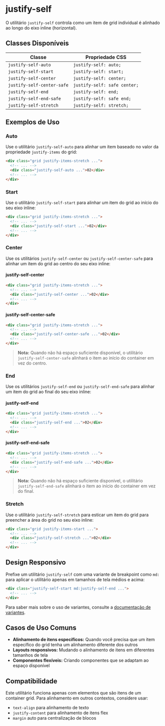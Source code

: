 # justify-self

O utilitário `justify-self` controla como um item de grid individual é alinhado ao longo do eixo inline (horizontal).

## Classes Disponíveis

| Classe | Propriedade CSS |
|--------|----------------|
| `justify-self-auto` | `justify-self: auto;` |
| `justify-self-start` | `justify-self: start;` |
| `justify-self-center` | `justify-self: center;` |
| `justify-self-center-safe` | `justify-self: safe center;` |
| `justify-self-end` | `justify-self: end;` |
| `justify-self-end-safe` | `justify-self: safe end;` |
| `justify-self-stretch` | `justify-self: stretch;` |

## Exemplos de Uso

### Auto

Use o utilitário `justify-self-auto` para alinhar um item baseado no valor da propriedade `justify-items` do grid:

```html
<div class="grid justify-items-stretch ...">
  <!-- ... -->
  <div class="justify-self-auto ...">02</div>
  <!-- ... -->
</div>
```

### Start

Use o utilitário `justify-self-start` para alinhar um item do grid ao início do seu eixo inline:

```html
<div class="grid justify-items-stretch ...">
  <!-- ... -->
  <div class="justify-self-start ...">02</div>
  <!-- ... -->
</div>
```

### Center

Use os utilitários `justify-self-center` ou `justify-self-center-safe` para alinhar um item do grid ao centro do seu eixo inline:

#### justify-self-center

```html
<div class="grid justify-items-stretch ...">
  <!-- ... -->
  <div class="justify-self-center ...">02</div>
  <!-- ... -->
</div>
```

#### justify-self-center-safe

```html
<div class="grid justify-items-stretch ...">
  <!-- ... -->
  <div class="justify-self-center-safe ...">02</div>
  <!-- ... -->
</div>
```

> **Nota:** Quando não há espaço suficiente disponível, o utilitário `justify-self-center-safe` alinhará o item ao início do container em vez do centro.

### End

Use os utilitários `justify-self-end` ou `justify-self-end-safe` para alinhar um item do grid ao final do seu eixo inline:

#### justify-self-end

```html
<div class="grid justify-items-stretch ...">
  <!-- ... -->
  <div class="justify-self-end ...">02</div>
  <!-- ... -->
</div>
```

#### justify-self-end-safe

```html
<div class="grid justify-items-stretch ...">
  <!-- ... -->
  <div class="justify-self-end-safe ...">02</div>
  <!-- ... -->
</div>
```

> **Nota:** Quando não há espaço suficiente disponível, o utilitário `justify-self-end-safe` alinhará o item ao início do container em vez do final.

### Stretch

Use o utilitário `justify-self-stretch` para esticar um item do grid para preencher a área do grid no seu eixo inline:

```html
<div class="grid justify-items-start ...">
  <!-- ... -->
  <div class="justify-self-stretch ...">02</div>
  <!-- ... -->
</div>
```

## Design Responsivo

Prefixe um utilitário `justify-self` com uma variante de breakpoint como `md:` para aplicar o utilitário apenas em tamanhos de tela médios e acima:

```html
<div class="justify-self-start md:justify-self-end ...">
  <!-- ... -->
</div>
```

Para saber mais sobre o uso de variantes, consulte a [documentação de variantes](../variants.md).

## Casos de Uso Comuns

- **Alinhamento de itens específicos:** Quando você precisa que um item específico do grid tenha um alinhamento diferente dos outros
- **Layouts responsivos:** Mudando o alinhamento de itens em diferentes tamanhos de tela
- **Componentes flexíveis:** Criando componentes que se adaptam ao espaço disponível

## Compatibilidade

Este utilitário funciona apenas com elementos que são itens de um container grid. Para alinhamento em outros contextos, considere usar:

- `text-align` para alinhamento de texto
- `justify-content` para alinhamento de itens flex
- `margin` auto para centralização de blocos

